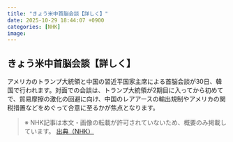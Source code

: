 ```yaml
---
title: "きょう米中首脳会談【詳しく】"
date: 2025-10-29 18:44:07 +0900
categories: [NHK]
image: 
---
```

## きょう米中首脳会談【詳しく】

アメリカのトランプ大統領と中国の習近平国家主席による首脳会談が30日、韓国で行われます。対面での会談は、トランプ大統領が2期目に入ってから初めてで、貿易摩擦の激化の回避に向け、中国のレアアースの輸出規制やアメリカの関税措置などをめぐって合意に至るかが焦点となります。

> ※ NHK記事は本文・画像の転載が許可されていないため、概要のみ掲載しています。
[出典（NHK）](http://www3.nhk.or.jp/news/html/20251030/k10014962861000.html)

